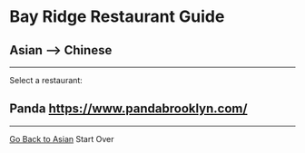 # Bay Ridge Restaurant Guide
## Asian --> Chinese
---
Select a restaurant:
## Panda https://www.pandabrooklyn.com/
---
[Go Back to Asian](../asian.md)
Start Over
